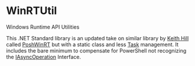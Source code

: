 # WinRTUtil
Windows Runtime API Utilities

This .NET Standard library is an updated take on similar library by [Keith Hill](https://github.com/rkeithhill) called [PoshWinRT](https://github.com/rkeithhill/PoshWinRT) but with a static class and less [Task<TResult>](https://docs.microsoft.com/en-us/dotnet/api/system.threading.tasks.task-1) management. It includes the bare minimum to compensate for PowerShell not recognizing the [IAsyncOperation<TResult>](https://docs.microsoft.com/en-us/uwp/api/windows.foundation.iasyncoperation-1) Interface.
